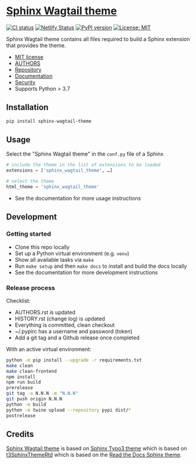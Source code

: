 # [Sphinx Wagtail theme](https://sphinx-wagtail-theme.netlify.app/)

[![CI status](https://github.com/wagtail/sphinx_wagtail_theme/workflows/CI/badge.svg)](https://github.com/wagtail/sphinx_wagtail_theme/actions?query=workflow%3ACI) [![Netlify Status](https://api.netlify.com/api/v1/badges/82ecbf01-a706-4e92-8457-8a8726ca2123/deploy-status)](https://app.netlify.com/sites/sphinx-wagtail-theme/deploys) [![PyPI version](https://badge.fury.io/py/sphinx-wagtail-theme.svg)](https://badge.fury.io/py/sphinx-wagtail-theme) [![License: MIT](https://img.shields.io/badge/License-MIT-yellow.svg)](https://opensource.org/licenses/MIT)

Sphinx Wagtail theme contains all files required to build a Sphinx extension that provides the theme.

-   [MIT license](https://github.com/wagtail/sphinx_wagtail_theme/blob/main/LICENSE)
-   [AUTHORS](https://github.com/wagtail/sphinx_wagtail_theme/blob/main/AUTHORS.rst)
-   [Repository](https://github.com/wagtail/sphinx_wagtail_theme)
-   [Documentation](https://sphinx-wagtail-theme.netlify.app/)
-   [Security](https://github.com/wagtail/sphinx_wagtail_theme/blob/main/SECURITY.md)
-   Supports Python > 3.7

## Installation

```sh
pip install sphinx-wagtail-theme
```

## Usage

Select the "Sphinx Wagtail theme" in the `conf.py` file of a Sphinx

```python
# include the theme in the list of extensions to be loaded
extensions = ['sphinx_wagtail_theme', …]

# select the theme
html_theme = 'sphinx_wagtail_theme'
```

-   See the documentation for more usage instructions

## Development

### Getting started

-   Clone this repo locally
-   Set up a Python virtual environment (e.g. `venv`)
-   Show all available tasks via `make`
-   Run `make setup` and then `make docs` to install and build the docs locally
-   See the documentation for more development instructions

### Release process

Checklist:

-   AUTHORS.rst is updated
-   HISTORY.rst (change log) is updated
-   Everything is committed, clean checkout
-   ~/.pypirc has a username and password (token)
-   Add a git tag and a Github release once completed

With an active virtual environment:

```sh
python -m pip install --upgrade -r requirements.txt
make clean
make clean-frontend
npm install
npm run build
prerelease
git tag -a N.N.N -m "N.N.N"
git push origin N.N.N
python -m build
python -m twine upload --repository pypi dist/*
postrelease
```

## Credits

[Sphinx Wagtail theme](https://github.com/wagtail/sphinx_wagtail_theme) is based on [Sphinx Typo3 theme](https://github.com/TYPO3-Documentation/sphinx_typo3_theme) which is based on [t3SphinxThemeRtd](https://github.com/typo3-documentation/t3SphinxThemeRtd) which is based on the [Read the Docs Sphinx theme](https://github.com/readthedocs/sphinx_rtd_theme).
